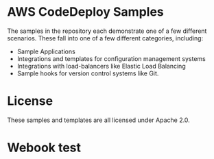 AWS CodeDeploy Samples
======================

The samples in the repository each demonstrate one of a few different scenarios.
These fall into one of a few different categories, including:

- Sample Applications
- Integrations and templates for configuration management systems
- Integrations with load-balancers like Elastic Load Balancing
- Sample hooks for version control systems like Git.

License
=======

These samples and templates are all licensed under Apache 2.0.

# Webook test 
